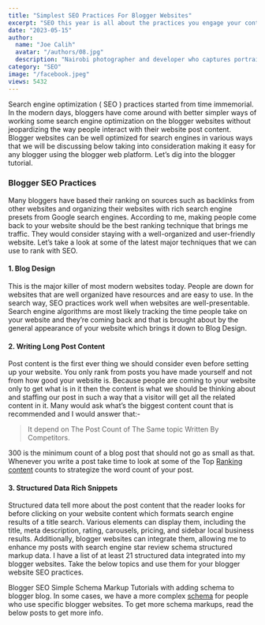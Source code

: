 ```yaml
---
title: "Simplest SEO Practices For Blogger Websites"
excerpt: "SEO this year is all about the practices you engage your content. 2023 statistics show that people with the listed best SEO practices ranked."
date: "2023-05-15"
author:
  name: "Joe Calih"
  avatar: "/authors/08.jpg"
  description: "Nairobi photographer and developer who captures portraiture, landscapes, weddings, and photo studios."
category: "SEO"
image: "/facebook.jpeg"
views: 5432
---
```



Search engine optimization ( SEO ) practices started from time immemorial. In the modern days, bloggers have come around with better simpler ways of working some search engine optimization on the blogger websites without jeopardizing the way people interact with their website post content. Blogger websites can be well optimized for search engines in various ways that we will be discussing below taking into consideration making it easy for any blogger using the blogger web platform. Let’s dig into the blogger tutorial.

### Blogger SEO Practices

Many bloggers have based their ranking on sources such as backlinks from other websites and organizing their websites with rich search engine presets from Google search engines. According to me, making people come back to your website should be the best ranking technique that brings me traffic. They would consider staying with a well-organized and user-friendly website. Let’s take a look at some of the latest major techniques that we can use to rank with SEO.

#### 1. Blog Design

This is the major killer of most modern websites today. People are down for websites that are well organized have resources and are easy to use. In the search way, SEO practices work well when websites are well-presentable. Search engine algorithms are most likely tracking the time people take on your website and they’re coming back and that is brought about by the general appearance of your website which brings it down to Blog Design.

#### 2. Writing Long Post Content

Post content is the first ever thing we should consider even before setting up your website. You only rank from posts you have made yourself and not from how good your website is. Because people are coming to your website only to get what is in it then the content is what we should be thinking about and staffing our post in such a way that a visitor will get all the related content in it. Many would ask what’s the biggest content count that is recommended and I would answer that:-

> It depend on The Post Count of The Same topic Written By Competitors.

300 is the minimum count of a blog post that should not go as small as that. Whenever you write a post take time to look at some of the Top [Ranking content](https://joecalih.co.ke/seo-marketing-strategies-for-website-traffic/) counts to strategize the word count of your post.

#### 3. Structured Data Rich Snippets

Structured data tell more about the post content that the reader looks for before clicking on your website content which formats search engine results of a title search. Various elements can display them, including the title, meta description, rating, carousels, pricing, and sidebar local business results. Additionally, blogger websites can integrate them, allowing me to enhance my posts with search engine star review schema structured markup data. I have a list of at least 21 structured data integrated into my blogger websites. Take the below topics and use them for your blogger website SEO practices.

Blogger SEO Simple Schema Markup Tutorials with adding schema to blogger blog. In some cases, we have a more complex [schema](http://schema.org/) for people who use specific blogger websites. To get more schema markups, read the below posts to get more info.